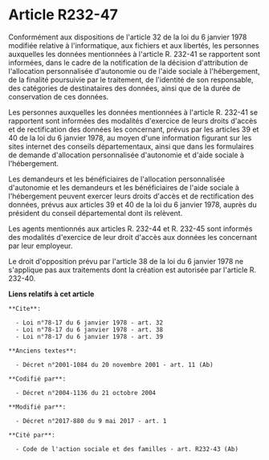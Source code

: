 # Article R232-47

Conformément aux dispositions de l'article 32 de la loi du 6 janvier 1978 modifiée relative à l'informatique, aux fichiers et
aux libertés, les personnes auxquelles les données mentionnées à l'article R. 232-41 se rapportent sont informées, dans le
cadre de la notification de la décision d'attribution de l'allocation personnalisée d'autonomie ou de l'aide sociale à
l'hébergement, de la finalité poursuivie par le traitement, de l'identité de son responsable, des catégories de destinataires
des données, ainsi que de la durée de conservation de ces données. 

Les personnes auxquelles les données mentionnées à l'article R. 232-41 se rapportent sont informées des modalités d'exercice
de leurs droits d'accès et de rectification des données les concernant, prévus par les articles 39 et 40 de la loi du 6
janvier 1978, au moyen d'une information figurant sur les sites internet des conseils départementaux, ainsi que dans les
formulaires de demande d'allocation personnalisée d'autonomie et d'aide sociale à l'hébergement. 

Les demandeurs et les bénéficiaires de l'allocation personnalisée d'autonomie et les demandeurs et les bénéficiaires de
l'aide sociale à l'hébergement peuvent exercer leurs droits d'accès et de rectification des données, prévus aux articles 39
et 40 de la loi du 6 janvier 1978, auprès du président du conseil départemental dont ils relèvent. 

Les agents mentionnés aux articles R. 232-44 et R. 232-45 sont informés des modalités d'exercice de leur droit d'accès aux
données les concernant par leur employeur. 

Le droit d'opposition prévu par l'article 38 de la loi du 6 janvier 1978 ne s'applique pas aux traitements dont la création
est autorisée par l'article R. 232-40.

**Liens relatifs à cet article**

	**Cite**:

	  - Loi n°78-17 du 6 janvier 1978 - art. 32
	  - Loi n°78-17 du 6 janvier 1978 - art. 38
	  - Loi n°78-17 du 6 janvier 1978 - art. 39

	**Anciens textes**:

	  - Décret n°2001-1084 du 20 novembre 2001 - art. 11 (Ab)

	**Codifié par**:

	  - Décret n°2004-1136 du 21 octobre 2004

	**Modifié par**:

	  - Décret n°2017-880 du 9 mai 2017 - art. 1

	**Cité par**:

	  - Code de l'action sociale et des familles - art. R232-43 (Ab)

